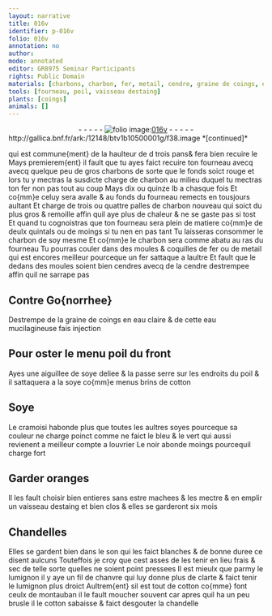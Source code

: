 ```yaml
---
layout: narrative
title: 016v
identifier: p-016v
folio: 016v
annotation: no
author:
mode: annotated
editor: GR8975 Seminar Participants
rights: Public Domain
materials: [charbons, charbon, fer, metail, cendre, graine de coings, eau claire, eau, soye, cotton, Soye, cramoisi, soyes, bleu, vert, noir, oranges, estaing, son, chanvre]
tools: [fourneau, poil, vaisseau destaing]
plants: [coings]
animals: []
---
```


<div class="folio" align="center">- - - - - <a href="http://gallica.bnf.fr/ark:/12148/btv1b10500001g/f38.image" target="_blank"><img src="https://cu-mkp.github.io/2017-workshop-edition/assets/photo-icon.png" alt="folio image: " style="display:inline-block; margin-bottom:-3px;"/>016v</a> - - - - - </div> http://gallica.bnf.fr/ark:/12148/btv1b10500001g/f38.image  
*[continued]*
  
qui est commune{ment} de la haulteur de d trois <span class="ms">pans</span>& fera bien recuire le Mays premierem{ent} il fault que tu ayes faict recuire ton <span class="tl">fourneau</span> avecq avecq quelque peu de gros <span class="m">charbons</span> de sorte que le fonds soict rouge et lors tu y mectras la susdicte charge de <span class="m">charbon</span> au milieu duquel tu mectras ton <span class="m">fer</span> non pas tout au coup Mays dix ou quinze <span class="ms">lb</span> a chasque fois Et co{mm}e celuy sera avalle  & au fonds du <span class="tl">fourneau</span> remects en tousjours aultant Et charge de trois ou quattre <span class="ms">palle</span>s de <span class="m">charbon</span> nouveau qui soict du plus gros & remoille affin quil aye plus de chaleur & ne se gaste pas si tost Et quand tu cognoistras que ton <span class="tl">fourneau</span> sera plein de matiere co{mm}e de deulx <span class="ms">quintal</span>s ou de moings si tu nen en pas tant Tu laisseras consommer le <span class="m">charbon</span> de soy mesme Et co{mm}e le <span class="m">charbon</span> sera comme abatu au ras du <span class="tl">fourneau</span> Tu pourras couler dans des moules & coquilles de <span class="m">fer</span> ou de <span class="m">metail</span> qui est encores meilleur pourceque un <span class="m">fer</span> sattaque a laultre Et fault que le dedans des moules soient bien cendres avecq de la <span class="m">cendre</span> destrempee affin quil ne sarrape pas
    

## Contre Go{norrhee}

 
Destrempe de la <span class="m">graine de <span class="pa">coings</span></span> en <span class="m">eau claire</span> & de cette <span class="m">eau</span> mucilagineuse fais injection
    

## Pour oster le menu poil du front

 
Ayes une aiguillee de <span class="m">soye</span> deliee & la passe serre sur les endroits du <span class="tl">poil</span> & il sattaquera a la <span class="m">soye</span> co{mm}e menus brins de <span class="m">cotton</span>
    

## <span class="m">Soye</span>

 
Le <span class="m">cramoisi</span> habonde plus que toutes les aultres <span class="m">soyes</span> pourceque sa couleur ne charge poinct comme ne faict le <span class="m">bleu</span> & le <span class="m">vert</span> qui aussi revienent a meilleur compte a l<span class="pro">ouvrier</span> Le <span class="m">noir</span> abonde moings pourcequil charge fort
    

## Garder <span class="m">oranges</span>

 
Il les fault choisir bien entieres sans estre machees & les mectre & en emplir un <span class="tl">vaisseau d<span class="m">estaing</span></span> et bien clos & elles se garderont six mois
    

## Chandelles

 
Elles se gardent bien dans le <span class="m">son</span> qui les faict blanches & de bonne duree ce disent aulcuns Touteffois je croy que cest asses de les tenir en lieu frais & sec de telle sorte quelles ne soient point pressees Il est mieulx que parmy le lumignon il y aye un fil de <span class="m">chanvre</span> qui luy donne plus de clarte & faict tenir le lumignon plus droict Aultrem{ent} sil est tout de <span class="m">cotton</span> co{mme} font ceulx de <span class="pl">montauban</span> il le fault moucher souvent car apres quil ha un peu brusle il le <span class="m">cotton</span> sabaisse & faict desgouter la chandelle
 